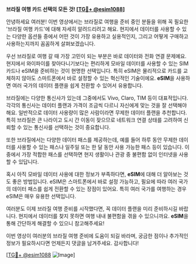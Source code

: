 **브라질 여행 카드 선택의 모든 것! [[TG💪+ @esim1088](https://t.me/s/esim1088)]**

안녕하세요 여러분! 이번 영상에서는 브라질로 여행을 준비 중인 분들을 위해 꼭 필요한 '브라질 여행 카드'에 대해 자세히 알려드리려고 해요. 현지에서 데이터를 사용할 수 있는 다양한 옵션들 중에서 어떤 것이 가장 유용하고 실용적인지, 그리고 어떻게 구매하고 사용하는지까지 꼼꼼하게 살펴보겠습니다.

우선 브라질로 여행 갈 때 가장 고민이 되는 부분은 바로 데이터와 전화 연결 문제예요. 현지에서 와이파이를 찾아다니기보다는 편리하게 모바일 데이터를 사용할 수 있는 SIM 카드나 eSIM을 준비하는 것이 현명한 선택입니다. 특히 eSIM은 물리적으로 카드를 교체하지 않아도 스마트폰에서 바로 설정할 수 있는 혁신적인 기술이에요. **eSIM**을 사용하면 여러 국가의 데이터 플랜을 쉽게 전환할 수 있어서 유용합니다.

브라질에는 다양한 통신사가 있는데 그중에서도 Vivo, Claro, TIM 등이 대표적입니다. 각각의 통신사는 데이터 플랜과 가격이 조금씩 다르니 자신에게 맞는 것을 잘 선택해야 해요. 일반적으로 데이터 사용량이 많은 사람이라면 무제한 데이터 플랜을 추천합니다. 특히 브라질은 큰 나라이고 도시 간 이동이 잦으므로 네트워크 연결 상태를 고려하여 신뢰할 수 있는 통신사를 선택하는 것이 중요합니다.

또한 브라질에서는 다양한 데이터 패스를 제공하는데, 예를 들어 하루 동안 무제한 데이터를 사용할 수 있는 패스나 일주일 또는 한 달 동안 사용 가능한 패스 등이 있습니다. 이 중에서 가장 적합한 패스를 선택하면 현지 생활이나 관광 중 불편함 없이 인터넷을 사용할 수 있답니다.

혹시 아직 모바일 데이터 사용에 대한 정보가 부족하다면, **eSIM**에 대해 더 알아보는 것도 좋은 방법입니다. eSIM은 스마트폰에서 바로 설정 가능하고, 필요에 따라 여러 국가의 데이터 패스를 쉽게 전환할 수 있는 장점이 있어요. 특히 여러 국가를 여행하는 경우 eSIM은 매우 유용한 선택입니다.

여러분도 이제 브라질 여행 준비를 시작했다면, 꼭 데이터 플랜을 미리 준비하시길 바랍니다. 현지에서 데이터를 찾지 못하면 여행 내내 불편함을 겪을 수 있으니까요. **eSIM**을 통해 간단하게 해결할 수 있으니 참고해주세요!

이번 영상이 여러분의 브라질 여행 준비에 도움이 되길 바라며, 궁금한 점이나 추가적인 정보가 필요하시다면 언제든지 댓글을 남겨주세요. 감사합니다! 

[[TG💪+ @esim1088](https://t.me/s/esim1088) ![Image](https://i.postimg.cc/Y0z9fWf4/image.png)]